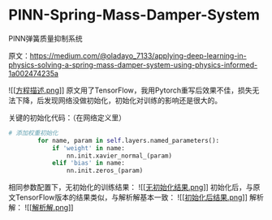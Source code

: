 # PINN-Spring-Mass-Damper-System
PINN弹簧质量抑制系统

原文：https://medium.com/@oladayo_7133/applying-deep-learning-in-physics-solving-a-spring-mass-damper-system-using-physics-informed-1a002474235a

![[[方程描述.png](https://github.com/srrdhy/PINN-Spring-Mass-Damper-System/blob/main/images/%E6%96%B9%E7%A8%8B%E6%8F%8F%E8%BF%B0.png?raw=true)]]
原文用了TensorFlow，我用Pytorch重写后效果不佳，损失无法下降，后发现网络没做初始化，初始化对训练的影响还是很大的。

关键的初始化代码：（在网络定义里）
```python
# 添加权重初始化
        for name, param in self.layers.named_parameters():
            if 'weight' in name:
                nn.init.xavier_normal_(param)
            elif 'bias' in name:
                nn.init.zeros_(param)
```
相同参数配置下，无初始化的训练结果：
![[[无初始化结果.png](https://github.com/srrdhy/PINN-Spring-Mass-Damper-System/blob/main/images/%E6%97%A0%E5%88%9D%E5%A7%8B%E5%8C%96%E7%BB%93%E6%9E%9C.png?raw=true)]]
初始化后，与原文TensorFlow版本的结果类似，与解析解基本一致：
![[[初始化后结果.png](https://github.com/srrdhy/PINN-Spring-Mass-Damper-System/blob/main/images/%E5%88%9D%E5%A7%8B%E5%8C%96%E5%90%8E%E7%BB%93%E6%9E%9C.png?raw=true)]]
解析解：
![[[解析解.png](https://github.com/srrdhy/PINN-Spring-Mass-Damper-System/blob/main/images/%E8%A7%A3%E6%9E%90%E8%A7%A3.png?raw=true)]]
